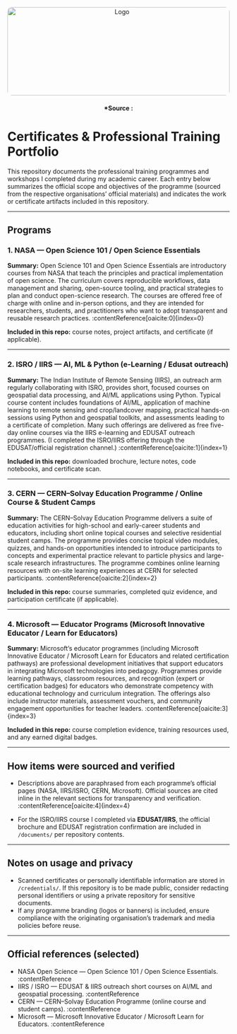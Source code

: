<p align="center">
  <a href="https://www.sessionlab.com/wp-content/uploads/training_gb.png">
    <img 
      src="https://www.sessionlab.com/wp-content/uploads/training_gb.png" 
      alt="Logo" 
      style="width:100%; height:200px; object-fit:cover; border-radius:10px;"
    >
  </a>
</p>
<h4 align="center">*Source : </h4>

# Certificates & Professional Training Portfolio

This repository documents the professional training programmes and workshops I completed during my academic career. Each entry below summarizes the official scope and objectives of the programme (sourced from the respective organisations’ official materials) and indicates the work or certificate artifacts included in this repository.

---

## Programs

### 1. NASA — Open Science 101 / Open Science Essentials  
**Summary:** Open Science 101 and Open Science Essentials are introductory courses from NASA that teach the principles and practical implementation of open science. The curriculum covers reproducible workflows, data management and sharing, open-source tooling, and practical strategies to plan and conduct open-science research. The courses are offered free of charge with online and in-person options, and they are intended for researchers, students, and practitioners who want to adopt transparent and reusable research practices. :contentReference[oaicite:0]{index=0}

**Included in this repo:** course notes, project artifacts, and certificate (if applicable).

---

### 2. ISRO / IIRS — AI, ML & Python (e-Learning / Edusat outreach)  
**Summary:** The Indian Institute of Remote Sensing (IIRS), an outreach arm regularly collaborating with ISRO, provides short, focused courses on geospatial data processing, and AI/ML applications using Python. Typical course content includes foundations of AI/ML, application of machine learning to remote sensing and crop/landcover mapping, practical hands-on sessions using Python and geospatial toolkits, and assessments leading to a certificate of completion. Many such offerings are delivered as free five-day online courses via the IIRS e-learning and EDUSAT outreach programmes. (I completed the ISRO/IIRS offering through the EDUSAT/official registration channel.) :contentReference[oaicite:1]{index=1}

**Included in this repo:** downloaded brochure, lecture notes, code notebooks, and certificate scan.

---

### 3. CERN — CERN–Solvay Education Programme / Online Course & Student Camps  
**Summary:** The CERN–Solvay Education Programme delivers a suite of education activities for high-school and early-career students and educators, including short online topical courses and selective residential student camps. The programme provides concise topical video modules, quizzes, and hands-on opportunities intended to introduce participants to concepts and experimental practice relevant to particle physics and large-scale research infrastructures. The programme combines online learning resources with on-site learning experiences at CERN for selected participants. :contentReference[oaicite:2]{index=2}

**Included in this repo:** course summaries, completed quiz evidence, and participation certificate (if applicable).

---

### 4. Microsoft — Educator Programs (Microsoft Innovative Educator / Learn for Educators)  
**Summary:** Microsoft’s educator programmes (including Microsoft Innovative Educator / Microsoft Learn for Educators and related certification pathways) are professional development initiatives that support educators in integrating Microsoft technologies into pedagogy. Programmes provide learning pathways, classroom resources, and recognition (expert or certification badges) for educators who demonstrate competency with educational technology and curriculum integration. The offerings also include instructor materials, assessment vouchers, and community engagement opportunities for teacher leaders. :contentReference[oaicite:3]{index=3}

**Included in this repo:** course completion evidence, training resources used, and any earned digital badges.


---

## How items were sourced and verified

- Descriptions above are paraphrased from each programme’s official pages (NASA, IIRS/ISRO, CERN, Microsoft). Official sources are cited inline in the relevant sections for transparency and verification. :contentReference[oaicite:4]{index=4}

- For the ISRO/IIRS course I completed via **EDUSAT/IIRS**, the official brochure and EDUSAT registration confirmation are included in `/documents/` per repository contents.

---

## Notes on usage and privacy

- Scanned certificates or personally identifiable information are stored in `/credentials/`. If this repository is to be made public, consider redacting personal identifiers or using a private repository for sensitive documents.  
- If any programme branding (logos or banners) is included, ensure compliance with the originating organisation’s trademark and media policies before reuse.

---

## Official references (selected)
- NASA Open Science — Open Science 101 / Open Science Essentials. :contentReference
- IIRS / ISRO — EDUSAT & IIRS outreach short courses on AI/ML and geospatial processing. :contentReference 
- CERN — CERN–Solvay Education Programme (online course and student camps). :contentReference  
- Microsoft — Microsoft Innovative Educator / Microsoft Learn for Educators. :contentReference



